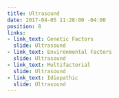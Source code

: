 ```yaml
---
title: Ultrasound
date: 2017-04-05 11:28:00 -04:00
position: 8
links:
- link_text: Genetic Factors
  slide: Ultrasound
- link_text: Environmental Factors
  slide: Ultrasound
- link_text: Multifactorial
  slide: Ultrasound
- link_text: Idiopathic
  slide: Ultrasound
---
```


